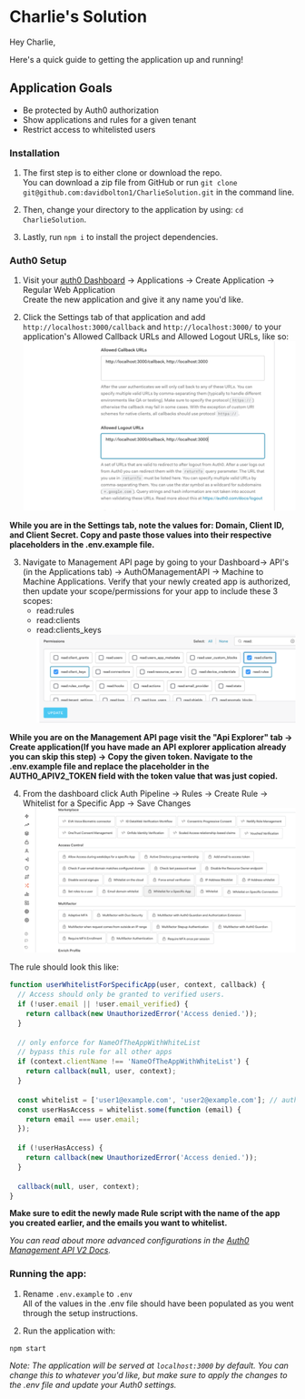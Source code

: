 # Charlie's Solution
Hey Charlie,

Here's a quick guide to getting the application up and running!

## Application Goals
- Be protected by Auth0 authorization
- Show applications and rules for a given tenant
- Restrict access to whitelisted users


### Installation
1. The first step is to either clone or download the repo. <br>
You can download a zip file from GitHub or run `git clone git@github.com:davidbolton1/CharlieSolution.git` in the command line.

2. Then, change your directory to the application by using: `cd CharlieSolution`.
3. Lastly, run ```npm i``` to install the project dependencies.

### Auth0 Setup
1. Visit your [auth0 Dashboard](https://manage.auth0.com/dashboard/) -> Applications -> Create Application -> Regular Web Application <br>
Create the new application and give it any name you'd like.

2. Click the Settings tab of that application and add `http://localhost:3000/callback` and `http://localhost:3000/` to your application's Allowed Callback URLs and Allowed Logout URLs, like so:
![Alt text](./public/dashboard.png?raw=true "Auth0 App Settings")

**While you are in the Settings tab, note the values for: Domain, Client ID, and Client Secret. Copy and paste those values into their respective placeholders in the .env.example file.**

3. Navigate to Management API page by going to your Dashboard-> API's (in the Applications tab) -> AuthOManagementAPI -> Machine to Machine Applications. Verify that your newly created app is authorized, then update your scope/permissions for your app to include these 3 scopes:
    - read:rules
    - read:clients
    - read:clients_keys
![Alt text](./public/scope.png?raw=true "Auth0 Management API Page")

**While you are on the Management API page visit the "Api Explorer" tab -> Create application(If you have made an API explorer application already you can skip this step) -> Copy the given token. Navigate to the .env.example file and replace the placeholder in the AUTH0_APIV2_TOKEN field with the token value that was just copied.**

4. From the dashboard click Auth Pipeline -> Rules -> Create Rule -> Whitelist for a Specific App -> Save Changes
![Alt text](./public/whitelist.png?raw=true "Whitelist Rule")

The rule should look this like:
``` javascript
function userWhitelistForSpecificApp(user, context, callback) {
  // Access should only be granted to verified users.
  if (!user.email || !user.email_verified) {
    return callback(new UnauthorizedError('Access denied.'));
  }

  // only enforce for NameOfTheAppWithWhiteList
  // bypass this rule for all other apps
  if (context.clientName !== 'NameOfTheAppWithWhiteList') {
    return callback(null, user, context);
  }

  const whitelist = ['user1@example.com', 'user2@example.com']; // authorized users
  const userHasAccess = whitelist.some(function (email) {
    return email === user.email;
  });

  if (!userHasAccess) {
    return callback(new UnauthorizedError('Access denied.'));
  }

  callback(null, user, context);
}
```
**Make sure to edit the newly made Rule script with the name of the app you created earlier, and the emails you want to whitelist.**

*You can read about more advanced configurations in the [Auth0 Management API V2 Docs](https://auth0.com/docs/api/management/v2).*

### Running the app:

1. Rename `.env.example` to `.env` <br>
All of the values in the .env file should have been populated as you went through the setup instructions. 

2. Run the application with:
```
npm start
```
*Note: The application will be served at `localhost:3000` by default. You can change this to whatever you'd like, but make sure to apply the changes to the .env file and update your Auth0 settings.* 
